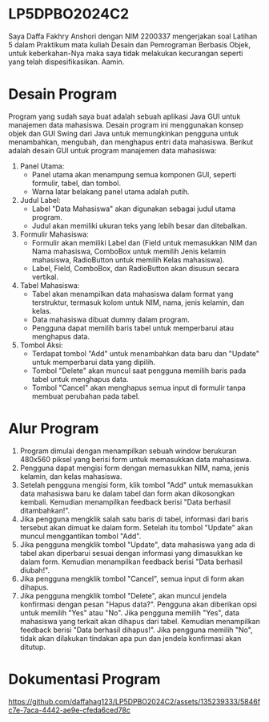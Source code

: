 # LP5DPBO2024C2

Saya Daffa Fakhry Anshori dengan NIM 2200337 mengerjakan soal Latihan 5 dalam Praktikum mata kuliah Desain dan Pemrograman Berbasis Objek, 
untuk keberkahan-Nya maka saya tidak melakukan kecurangan seperti yang telah dispesifikasikan. Aamin. 

# Desain Program
Program yang sudah saya buat adalah sebuah aplikasi Java GUI untuk manajemen data mahasiswa. Desain program ini menggunakan konsep objek dan GUI Swing dari Java untuk memungkinkan pengguna untuk menambahkan, mengubah, dan menghapus entri data mahasiswa. Berikut adalah desain GUI untuk program manajemen data mahasiswa:
1. Panel Utama:
   - Panel utama akan menampung semua komponen GUI, seperti formulir, tabel, dan tombol.
   - Warna latar belakang panel utama adalah putih.
2. Judul Label:
   - Label "Data Mahasiswa" akan digunakan sebagai judul utama program.
   - Judul akan memiliki ukuran teks yang lebih besar dan ditebalkan.
3. Formulir Mahasiswa:
   - Formulir akan memiliki Label dan (Field untuk memasukkan NIM dan Nama mahasiswa, ComboBox untuk memilih Jenis kelamin mahasiswa, RadioButton untuk memilih Kelas mahasiswa).
   - Label, Field, ComboBox, dan RadioButton akan disusun secara vertikal.
4. Tabel Mahasiswa:
   - Tabel akan menampilkan data mahasiswa dalam format yang terstruktur, termasuk kolom untuk NIM, nama, jenis kelamin, dan kelas.
   - Data mahasiswa dibuat dummy dalam program.
   - Pengguna dapat memilih baris tabel untuk memperbarui atau menghapus data.
5. Tombol Aksi:
   - Terdapat tombol "Add" untuk menambahkan data baru dan "Update" untuk memperbarui data yang dipilih.
   - Tombol "Delete" akan muncul saat pengguna memilih baris pada tabel untuk menghapus data.
   - Tombol "Cancel" akan menghapus semua input di formulir tanpa membuat perubahan pada tabel.

# Alur Program
1. Program dimulai dengan menampilkan sebuah window berukuran 480x560 piksel yang berisi form untuk memasukkan data mahasiswa.
2. Pengguna dapat mengisi form dengan memasukkan NIM, nama, jenis kelamin, dan kelas mahasiswa.
3. Setelah pengguna mengisi form, klik tombol "Add" untuk memasukkan data mahasiswa baru ke dalam tabel dan form akan dikosongkan kembali. Kemudian menampilkan feedback berisi "Data berhasil ditambahkan!".
4. Jika pengguna mengklik salah satu baris di tabel, informasi dari baris tersebut akan dimuat ke dalam form. Setelah itu tombol "Update" akan muncul menggantikan tombol "Add".
5. Jika pengguna mengklik tombol "Update", data mahasiswa yang ada di tabel akan diperbarui sesuai dengan informasi yang dimasukkan ke dalam form. Kemudian menampilkan feedback berisi "Data berhasil diubah!".
6. Jika pengguna mengklik tombol "Cancel", semua input di form akan dihapus.
7. Jika pengguna mengklik tombol "Delete", akan muncul jendela konfirmasi dengan pesan "Hapus data?". Pengguna akan diberikan opsi untuk memilih "Yes" atau "No". Jika pengguna memilih "Yes", data mahasiswa yang terkait akan dihapus dari tabel. Kemudian menampilkan feedback berisi "Data berhasil dihapus!". Jika pengguna memilih "No", tidak akan dilakukan tindakan apa pun dan jendela konfirmasi akan ditutup.
   
# Dokumentasi Program
https://github.com/daffahag123/LP5DPBO2024C2/assets/135239333/5846fc7e-7aca-4442-ae9e-cfeda6ced78c




